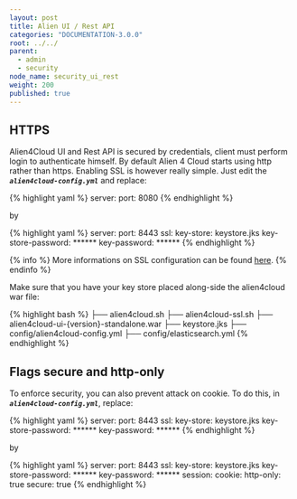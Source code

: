 ```yaml
---
layout: post
title: Alien UI / Rest API
categories: "DOCUMENTATION-3.0.0"
root: ../../
parent:
  - admin
  - security
node_name: security_ui_rest
weight: 200
published: true
---
```


## HTTPS

Alien4Cloud UI and Rest API is secured by credentials, client must perform login to authenticate himself.
By default Alien 4 Cloud starts using http rather than https. Enabling SSL is however really simple. Just edit the ***`alien4cloud-config.yml`*** and replace:

{% highlight yaml %}
server:
  port: 8080
{% endhighlight %}

by

{% highlight yaml %}
server:
  port: 8443
  ssl:
    key-store: keystore.jks
    key-store-password: ******
    key-password: ******
{% endhighlight %}

{% info %}
More informations on SSL configuration can be found [here](#/documentation/3.0.0/admin_guide/certificates.html).
{% endinfo %}

Make sure that you have your key store placed along-side the alien4cloud war file:

{% highlight bash %}
├── alien4cloud.sh
├── alien4cloud-ssl.sh
├── alien4cloud-ui-{version}-standalone.war
├── keystore.jks
├── config/alien4cloud-config.yml
├── config/elasticsearch.yml
{% endhighlight %}

## Flags secure and http-only

To enforce security, you can also prevent attack on cookie. To do this, in  ***`alien4cloud-config.yml`***, replace:

{% highlight yaml %}
server:
  port: 8443
  ssl:
    key-store: keystore.jks
    key-store-password: ******
    key-password: ******
{% endhighlight %}

by

{% highlight yaml %}
server:
  port: 8443
  ssl:
    key-store: keystore.jks
    key-store-password: ******
    key-password: ******
  session:
    cookie:
      http-only: true
      secure: true
{% endhighlight %}
